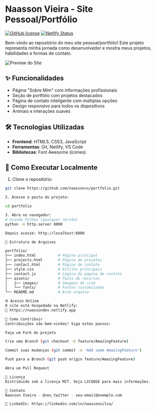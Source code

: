 # Naasson Vieira - Site Pessoal/Portfólio

[![GitHub license](https://img.shields.io/github/license/naassonvs/portfolio)](https://github.com/naassonvs/portfolio/blob/main/LICENSE)
[![Netlify Status](https://api.netlify.com/api/v1/badges/YOUR-BADGE-ID/deploy-status)](https://app.netlify.com/sites/YOUR-SITE-NAME/deploys)

Bem-vindo ao repositório do meu site pessoal/portfólio! Este projeto representa minha jornada como desenvolvedor e mostra meus projetos, habilidades e formas de contato.

![Preview do Site](https://naassondev.netlify.app/preview.jpg)

## ✨ Funcionalidades

- Página "Sobre Mim" com informações profissionais
- Seção de portfólio com projetos destacados
- Página de contato inteligente com múltiplas opções
- Design responsivo para todos os dispositivos
- Animais e interações suaves

## 🛠 Tecnologias Utilizadas

- **Frontend**: HTML5, CSS3, JavaScript
- **Ferramentas**: Git, Netlify, VS Code
- **Bibliotecas**: Font Awesome (ícones)

## 🚀 Como Executar Localmente

1. Clone o repositório:
```bash
git clone https://github.com/naassonvs/portfolio.git

2. Acesse a pasta do projeto:

cd portfolio

3. Abra no navegador:
# Usando Python (qualquer versão)
python -m http.server 8000

Depois acesse: http://localhost:8000

📂 Estrutura de Arquivos

portfolio/
├── index.html          # Página principal
├── projects.html       # Página de projetos
├── contact.html        # Página de contato
├── style.css           # Estilos principais
├── contact.js          # Lógica da página de contato
├── assets/             # Pasta de recursos
│   ├── images/         # Imagens do site
│   └── fonts/          # Fontes customizadas
└── README.md           # Este arquivo

🌐 Acesso Online
O site está hospedado na Netlify:
🔗 https://naassondev.netlify.app

🤝 Como Contribuir
Contribuições são bem-vindas! Siga estes passos:

Faça um Fork do projeto

Crie uma Branch (git checkout -b feature/AmazingFeature)

Commit suas mudanças (git commit -m 'Add some AmazingFeature')

Push para a Branch (git push origin feature/AmazingFeature)

Abra um Pull Request

📄 Licença
Distribuído sob a licença MIT. Veja LICENSE para mais informações.

📧 Contato
Naasson Vieira - @seu_twitter - seu-email@exemplo.com

🔗 LinkedIn: https://linkedin.com/in/naassonsilva/



